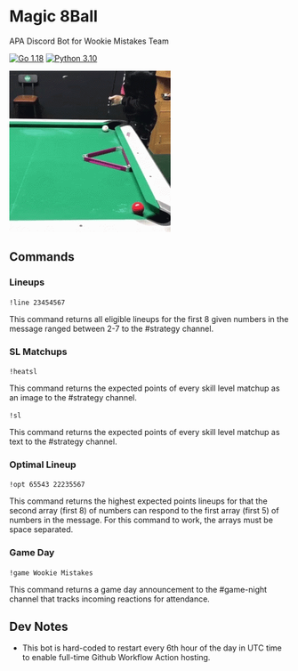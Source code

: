 # Magic 8Ball
APA Discord Bot for Wookie Mistakes Team

[![Go 1.18](https://img.shields.io/badge/golang-1.18-green.svg)](https://go.dev/dl/)
[![Python 3.10](https://img.shields.io/badge/python-3.10-blue.svg)](https://www.python.org/downloads/)

![Cat Pool](data/images/cat_pool.gif)

## Commands
### Lineups
`!line 23454567`

This command returns all eligible lineups for the first 8 given numbers in the message ranged between 2-7 to the #strategy channel.
### SL Matchups
`!heatsl`

This command returns the expected points of every skill level matchup as an image to the #strategy channel.

`!sl`

This command returns the expected points of every skill level matchup as text to the #strategy channel.
### Optimal Lineup
`!opt 65543 22235567`

This command returns the highest expected points lineups for that the second array (first 8) of numbers can 
respond to the first array (first 5) of numbers in the message. For this command to work, the arrays must be space separated.
### Game Day
`!game Wookie Mistakes`

This command returns a game day announcement to the #game-night channel that tracks incoming reactions for attendance.

## Dev Notes
- This bot is hard-coded to restart every 6th hour of the day in UTC time to enable full-time Github Workflow Action hosting.